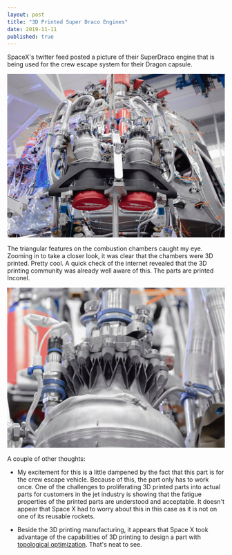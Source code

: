 ```yaml
---
layout: post
title: "3D Printed Super Draco Engines"
date: 2019-11-11
published: true
---
```

SpaceX's twitter feed posted a picture of their SuperDraco engine that is being used for the crew escape system for their Dragon capsule.

![](/assets/DracoEngines.jpg)

The triangular features on the combustion chambers caught my eye.  Zooming in to take a closer look, it was clear that the chambers were 3D printed. Pretty cool.  A quick check of the internet revealed that the 3D printing community was already well aware of this.  The parts are printed Inconel. 

![](/assets/DracoZoom.PNG)

 A couple of other thoughts:

* My excitement for this is a little dampened by the fact that this part is for the crew escape vehicle.  Because of this, the part only has to work once.  One of the challenges to proliferating 3D printed parts into actual parts for customers in the jet industry is showing that the fatigue properties of the printed parts are understood and acceptable.  It doesn't appear that Space X had to worry about this in this case as it is not on one of its reusable rockets.

* Beside the 3D printing manufacturing, it appears that Space X took advantage of the capabilities of 3D printing to design a part with [topological optimization](https://en.wikipedia.org/wiki/Topology_optimization).  That's neat to see.

